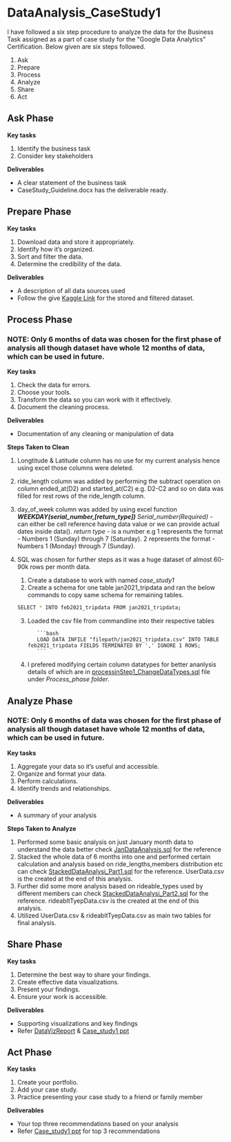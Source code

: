 # DataAnalysis_CaseStudy1
I have followed a six step procedure to analyze the data for the Business Task assigned as a part of case study for the "Google Data Analytics" Certification.
Below given are six steps followed.
1. Ask
2. Prepare
3. Process
4. Analyze
5. Share
6. Act

## Ask Phase

**Key tasks**
1. Identify the business task
2. Consider key stakeholders

**Deliverables**
* A clear statement of the business task
* CaseStudy_Guideline.docx has the deliverable ready.

## Prepare Phase

**Key tasks**
1. Download data and store it appropriately.
2. Identify how it’s organized.
3. Sort and filter the data.
4. Determine the credibility of the data.

**Deliverables**
* A description of all data sources used
* Follow the give [Kaggle Link](https://www.kaggle.com/riayadav19/casestudy1-cyclisticdataset) for the stored and filtered dataset.


## Process Phase

### NOTE: Only 6 months of data was chosen for the first phase of analysis all though dataset have whole 12 months of data, which can be used in future.

**Key tasks**
1. Check the data for errors.
2. Choose your tools.
3. Transform the data so you can work with it effectively.
4. Document the cleaning process.

**Deliverables**
* Documentation of any cleaning or manipulation of data

**Steps Taken to Clean**
1. Longtitude & Latitude column has no use for my current analysis hence using excel those columns were deleted.
2. ride_length column was added by performing the subtract operation on column ended_at(D2) and started_at(C2) e.g. D2-C2 and so on data was filled for rest rows of the ride_length column.
3. day_of_week column was added by using excel function **_WEEKDAY(serial_number,[return_type])_** 
        _Serial_number(Required)_ - can either be cell reference having data value or we can provide actual dates inside data().
        _return type_ - is a number 
                        e.g 1 represents the format - Numbers 1 (Sunday) through 7 (Saturday).
                            2 represents the format - Numbers 1 (Monday) through 7 (Sunday).
4. SQL was chosen for further steps as it was a huge dataset of almost 60-90k rows per month data.
      1. Create a database to work with named *case_study1*
      2. Create a schema for one table jan2021_tripdata and ran the below commands to copy same schema for remaining tables.
      
      ```bash
      SELECT * INTO feb2021_tripdata FROM jan2021_tripdata; 
      ```
        
      3. Loaded the csv file from commandline into their respective tables
      
                ```bash
                LOAD DATA INFILE "filepath/jan2021_tripdata.csv" INTO TABLE feb2021_tripdata FIELDS TERMINATED BY ',' IGNORE 1 ROWS;
                ```
  
     4. I prefered modifying certain column datatypes for better ananlysis details of which are in [processinStep1_ChangeDataTypes.sql](https://github.com/RiaYadav/DataAnalysis_CaseStudy1/blob/main/Process_Phase) file under *_Process_phase folder_*.


## Analyze Phase

### NOTE: Only 6 months of data was chosen for the first phase of analysis all though dataset have whole 12 months of data, which can be used in future.

**Key tasks**
1. Aggregate your data so it’s useful and accessible.
2. Organize and format your data.
3. Perform calculations.
4. Identify trends and relationships.

**Deliverables**
* A summary of your analysis

**Steps Taken to Analyze**
1. Performed some basic analysis on just January month data to understand the data better check [JanDataAnalysis.sql](https://github.com/RiaYadav/DataAnalysis_CaseStudy1/tree/main/Analyze_Phase) for the reference
2. Stacked the whole data of 6 months into one and performed certain calculation and analysis based on ride_lengths,members distribution etc can check [StackedDataAnalysi_Part1.sql](https://github.com/RiaYadav/DataAnalysis_CaseStudy1/tree/main/Analyze_Phase) for the reference. UserData.csv is the created at the end of this analysis.
3. Further did some more analysis based on rideable_types used by different members can check [StackedDataAnalysi_Part2.sql](https://github.com/RiaYadav/DataAnalysis_CaseStudy1/tree/main/Analyze_Phase) for the reference. rideabltTyepData.csv is the created at the end of this analysis.
4. Utilized UserData.csv & rideabltTyepData.csv as main two tables for final analysis.


## Share Phase

**Key tasks**
1. Determine the best way to share your findings.
2. Create effective data visualizations.
3. Present your findings.
4. Ensure your work is accessible.

**Deliverables**
* Supporting visualizations and key findings
* Refer [DataVizReport](https://github.com/RiaYadav/DataAnalysis_CaseStudy1/tree/main/Share_Phase) & [Case_study1 ppt](https://github.com/RiaYadav/DataAnalysis_CaseStudy1/tree/main/Share_Phase)


## Act Phase

**Key tasks**
1. Create your portfolio.
2. Add your case study.
3. Practice presenting your case study to a friend or family member

**Deliverables**
* Your top three recommendations based on your analysis
* Refer [Case_study1 ppt](https://github.com/RiaYadav/DataAnalysis_CaseStudy1/tree/main/Share_Phase) for top 3 recommendations




  






